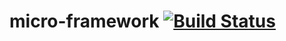 # micro-framework [![Build Status](https://travis-ci.org/caltras/micro-framework.svg?branch=master)](https://travis-ci.org/caltras/micro-framework)